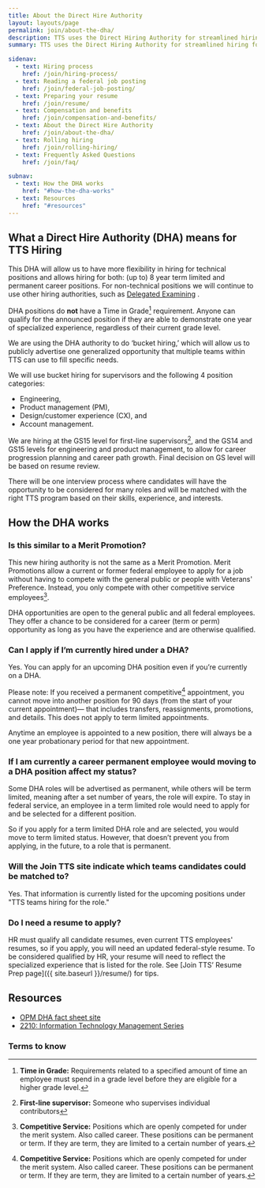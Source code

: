 ```yaml
---
title: About the Direct Hire Authority
layout: layouts/page
permalink: join/about-the-dha/
description: TTS uses the Direct Hiring Authority for streamlined hiring for technical positions. Learn more about eligibility and application tips.
summary: TTS uses the Direct Hiring Authority for streamlined hiring for technical positions. Learn more about eligibility and application tips.

sidenav:
  - text: Hiring process
    href: /join/hiring-process/
  - text: Reading a federal job posting
    href: /join/federal-job-posting/
  - text: Preparing your resume
    href: /join/resume/
  - text: Compensation and benefits
    href: /join/compensation-and-benefits/
  - text: About the Direct Hire Authority
    href: /join/about-the-dha/
  - text: Rolling hiring
    href: /join/rolling-hiring/
  - text: Frequently Asked Questions
    href: /join/faq/

subnav:
  - text: How the DHA works
    href: "#how-the-dha-works"
  - text: Resources
    href: "#resources"
---
```


## What a Direct Hire Authority (DHA) means for TTS Hiring

This DHA will allow us to have more flexibility in hiring for technical
positions and allows hiring for both: (up to) 8 year term limited
and permanent career positions. For non-technical positions we will
continue to use other hiring authorities, such as
[Delegated Examining](https://handbook.tts.gsa.gov/hiring-staying-or-changing-jobs/hiring-authorities/)
.

DHA positions do **not** have a Time in Grade[^1] requirement. Anyone can
qualify for the announced position if they are able to demonstrate one
year of specialized experience, regardless of their current grade level.

We are using the DHA authority to do ‘bucket hiring,’ which will allow
us to publicly advertise one generalized opportunity that multiple teams
within TTS can use to fill specific needs.

We will use bucket hiring for supervisors and the following 4 position categories:
- Engineering,
- Product management (PM),
- Design/customer experience (CX), and
- Account management.

We are hiring at the GS15 level for first-line supervisors[^2], and the
GS14 and GS15 levels for engineering and product management, to allow for
career progression planning and career path growth. Final decision on GS
level will be based on resume review.

There will be one interview process where candidates will have the
opportunity to be considered for many roles and will be matched with
the right TTS program based on their skills, experience, and interests.

## How the DHA works

### Is this similar to a Merit Promotion?

This new hiring authority is not the same as a Merit Promotion. Merit
Promotions allow a current or former federal employee to apply for a job
without having to compete with the general public or people with Veterans'
Preference. Instead, you only compete with other competitive service
employees[^3].

DHA opportunities are open to the general public and all federal employees.
They offer a chance to be considered for a career (term or perm) opportunity
as long as you have the experience and are otherwise qualified.

### Can I apply if I’m currently hired under a DHA?

Yes. You can apply for an upcoming DHA position even if you’re currently
on a DHA.

Please note: If you received a permanent competitive[^3] appointment,
you cannot move into another position for 90 days (from the start of
your current appointment)— that includes transfers, reassignments,
promotions, and details. This does not apply to term limited appointments.

Anytime an employee is appointed to a new position, there will always be
a one year probationary period for that new appointment.

### If I am currently a career permanent employee would moving to a DHA position affect my status?

Some DHA roles will be advertised as permanent, while others will be term
limited, meaning after a set number of years, the role will expire. To stay
in federal service, an employee in a term limited role would need to apply
for and be selected for a different position.

So if you apply for a term limited DHA role and are selected, you would move
to term limited status. However, that doesn’t prevent you from applying, in
the future, to a role that is permanent.

### Will the Join TTS site indicate which teams candidates could be matched to?

Yes. That information is currently listed for the upcoming positions under
"TTS teams hiring for the role."

### Do I need a resume to apply?

HR must qualify all candidate resumes, even current TTS employees' resumes,
so if you apply, you will need an updated federal-style resume. To be
considered qualified by HR, your resume will need to reflect the specialized
experience that is listed for the role. See
[Join TTS’ Resume Prep page]({{ site.baseurl }}/resume/)
for tips.


## Resources
- [OPM DHA fact sheet site](https://www.opm.gov/policy-data-oversight/hiring-information/direct-hire-authority/#url=Fact-Sheet)
- [2210: Information Technology Management Series](https://www.opm.gov/policy-data-oversight/classification-qualifications/general-schedule-qualification-standards/0300/gs-2210-information-technology-management-series/)

### Terms to know

[^1]: **Time in Grade:** Requirements related to a specified amount of time
an employee must spend in a grade level before they are eligible for a
higher grade level.
[^2]: **First-line supervisor:** Someone who supervises individual
contributors
[^3]: **Competitive Service:** Positions which are openly competed for under
the merit system. Also called career. These positions can be permanent
or term. If they are term, they are limited to a certain number of years.
